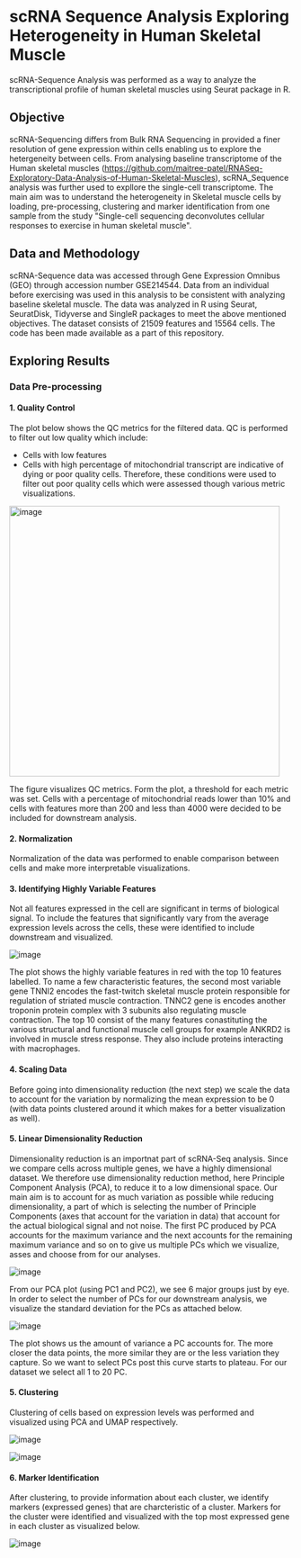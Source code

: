 # scRNA Sequence Analysis Exploring Heterogeneity in Human Skeletal Muscle
scRNA-Sequence Analysis was performed as a way to analyze the transcriptional profile of human skeletal muscles using Seurat package in R.

## Objective 
scRNA-Sequencing differs from Bulk RNA Sequencing in provided a finer resolution of gene expression within cells enabling us to explore  the hetergeneity between cells. From analysing baseline transcriptome of the Human skeletal muscles (https://github.com/maitree-patel/RNASeq-Exploratory-Data-Analysis-of-Human-Skeletal-Muscles), scRNA_Sequence analysis was further used to expllore the single-cell transcriptome. The main aim was to understand the heterogeneity in Skeletal muscle cells by loading, pre-processing, clustering and marker identification from one sample from the study "Single-cell sequencing deconvolutes cellular responses to exercise in human skeletal muscle". 

## Data and Methodology
scRNA-Sequence data was accessed through Gene Expression Omnibus (GEO) through accession number GSE214544. Data from an individual before exercising was used in this analysis to be consistent with analyzing baseline skeletal muscle. The data was analyzed in R using Seurat, SeuratDisk, Tidyverse and SingleR packages to meet the above mentioned objectives. The dataset consists of 21509 features and 15564 cells. The code has been made available as a part of this repository.

## Exploring Results
### Data Pre-processing
#### 1. Quality Control
The plot below shows the QC metrics for the filtered data. QC is performed to filter out low quality which include:

- Cells with low features
- Cells with high percentage of mitochondrial transcript are indicative of dying or poor quality cells.
Therefore, these conditions were used to filter out poor quality cells which were assessed though various metric visualizations.

<img width="481" alt="image" src="https://github.com/maitree-patel/scRNA-Sequence-Analysis-Exploring-Heterogeneity-in-Human-Skeletal-Muscle/assets/134908239/23698df4-be42-425e-a6d0-7d72b88d9d3f">

The figure visualizes QC metrics. Form the plot, a threshold for each metric was set. Cells with a percentage of mitochondrial reads lower than 10% and cells with features more than 200 and less than 4000 were decided to be included for downstream analysis. 

#### 2. Normalization 
Normalization of the data was performed to enable comparison between cells and make more interpretable visualizations.

#### 3. Identifying Highly Variable Features
Not all features expressed in the cell are significant in terms of biological signal. To include the features that significantly vary from the average expression levels across the cells, these were identified to include downstream and visualized.

![image](https://github.com/maitree-patel/scRNA-Sequence-Analysis-Exploring-Heterogeneity-in-Human-Skeletal-Muscle/assets/134908239/5361df52-18bd-4e7c-8466-c277b67083df)

The plot shows the highly variable features in red with the top 10 features labelled. To name a few characteristic features, the second most variable gene TNNI2 encodes the fast-twitch skeletal muscle protein responsible for regulation of striated muscle contraction. TNNC2 gene is encodes another troponin protein complex with 3 subunits also regulating muscle contraction. The top 10 consist of the many features conastituting the various structural and functional muscle cell groups for example ANKRD2 is involved in muscle stress response. They also include proteins interacting with macrophages.

#### 4. Scaling Data
Before going into dimensionality reduction (the next step) we scale the data to account for the variation by normalizing the mean expression to be 0 (with data points clustered around it which makes for a better visualization as well).

#### 5. Linear Dimensionality Reduction
Dimensionality reduction is an importnat part of scRNA-Seq analysis. Since we compare cells across multiple genes, we have a highly dimensional dataset. We therefore use dimensionality reduction method, here Principle Component Analysis (PCA), to reduce it to a low dimensional space. Our main aim is to account for as much variation as possible while reducing dimensionality, a part of which is selecting the number of Principle Components (axes that account for the variation in data) that account for the actual biological signal and not noise. The first PC produced by PCA accounts for the maximum variance and the next accounts for the remaining maximum variance and so on to give us multiple PCs which we visualize, asses and choose from for our analyses.

![image](https://github.com/maitree-patel/scRNA-Sequence-Analysis-Exploring-Heterogeneity-in-Human-Skeletal-Muscle/assets/134908239/4fc83352-2b3f-4c9c-b9ad-a8b611041c52)

From our PCA plot (using PC1 and PC2), we see 6 major groups just by eye. In order to select the number of PCs for our downstream analysis, we visualize the standard deviation for the PCs as attached below.

![image](https://github.com/maitree-patel/scRNA-Sequence-Analysis-Exploring-Heterogeneity-in-Human-Skeletal-Muscle/assets/134908239/68d20c0d-16a3-44cf-9af8-a1e4a15d97c0)

The plot shows us the amount of variance a PC accounts for. The more closer the data points, the more similar they are or the less variation they capture. So we want to select PCs post this curve starts to plateau. For our dataset we select all 1 to 20 PC. 

#### 5. Clustering
Clustering of cells based on expression levels was performed and visualized using PCA and UMAP respectively.

![image](https://github.com/maitree-patel/scRNA-Sequence-Analysis-Exploring-Heterogeneity-in-Human-Skeletal-Muscle/assets/134908239/34ca86df-35a7-44fd-96c5-42e82bc7e9e9)

![image](https://github.com/maitree-patel/scRNA-Sequence-Analysis-Exploring-Heterogeneity-in-Human-Skeletal-Muscle/assets/134908239/e72422c4-d7f0-40d9-8fa6-60e60c223780)

#### 6. Marker Identification
After clustering, to provide information about each cluster, we identify markers (expressed genes) that are charcteristic of a cluster. Markers for the cluster were identified and visualized with the top most expressed gene in each cluster as visualized below. 

![image](https://github.com/maitree-patel/scRNA-Sequence-Analysis-Exploring-Heterogeneity-in-Human-Skeletal-Muscle/assets/134908239/bb12e6d3-f678-4ff3-b6b3-b71649091428)




















